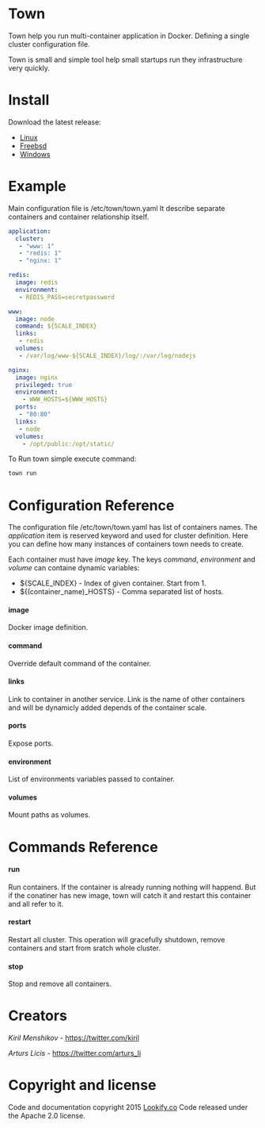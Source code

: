 # Town

Town help you run multi-container application in Docker. Defining a single cluster configuration file.

Town is small and simple tool help small startups run they infrastructure very quickly.

# Install
Download the latest release:
 * [Linux](https://github.com/lookify/town/tree/master/release/linux)
 * [Freebsd](https://github.com/lookify/town/tree/master/release/freebsd)
 * [Windows](https://github.com/lookify/town/tree/master/release/windows)

# Example

Main configuration file is /etc/town/town.yaml It describe separate containers and container relationship itself.

```yml
application:
  cluster:
   - "www: 1"
   - "redis: 1"
   - "nginx: 1"

redis:
  image: redis
  environment:
   - REDIS_PASS=secretpassword

www:
  image: node
  command: ${SCALE_INDEX}
  links:
   - redis
  volumes:
   - /var/log/www-${SCALE_INDEX}/log/:/var/log/nodejs

nginx:
  image: nginx
  privileged: true
  environment:
    - WWW_HOSTS=${WWW_HOSTS}
  ports:
   - "80:80"
  links:
   - node
  volumes:
    - /opt/public:/opt/static/
```

To Run town simple execute command:

```sh
town run
```

# Configuration Reference
The configuration file /etc/town/town.yaml has list of containers names. The _application_ item is reserved keyword and used for cluster definition. Here you can define how many instances of containers town needs to create.

Each container must have *image* key. The keys _command_, _environment_ and _volume_ can containe dynamic variables:
 * ${SCALE_INDEX} - Index of given container. Start from 1.
 * ${(container_name)_HOSTS} - Comma separated list of hosts.

#### image
Docker image definition.

#### command
Override default command of the container.

#### links
Link to container in another service. Link is the name of other containers and will be dynamicly added depends of the container scale.

#### ports
Expose ports.

#### environment
List of environments variables passed to container.

#### volumes
Mount paths as volumes.

# Commands Reference

#### run
Run containers. If the container is already running nothing will happend. But if the conatiner has new image, town will catch it and restart this container and all refer to it.

#### restart
Restart all cluster. This operation will gracefully shutdown, remove containers and start from sratch whole cluster.

#### stop
Stop and remove all containers.

# Creators

_Kiril Menshikov_ - https://twitter.com/kiril

_Arturs Licis_ - https://twitter.com/arturs_li

# Copyright and license
Code and documentation copyright 2015 [Lookify.co](http://www.lookify.co) Code released under the Apache 2.0 license.

